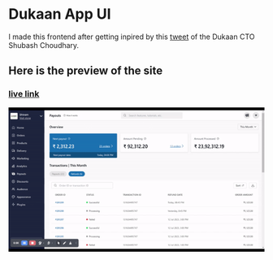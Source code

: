 # Dukaan App UI 
I made this frontend after getting inpired by this [tweet](https://twitter.com/subhashchy/status/1744308069751025894?t=MrLV-PSnfsgv0Hg2jTz5JA&s=08) of the Dukaan CTO Shubash Choudhary.

## Here is the preview of the site
### [live link](https://dukaaan-app-ui.vercel.app/)

![dukkan-app-ui](./src/assets/dukaan-app-ui.gif) 